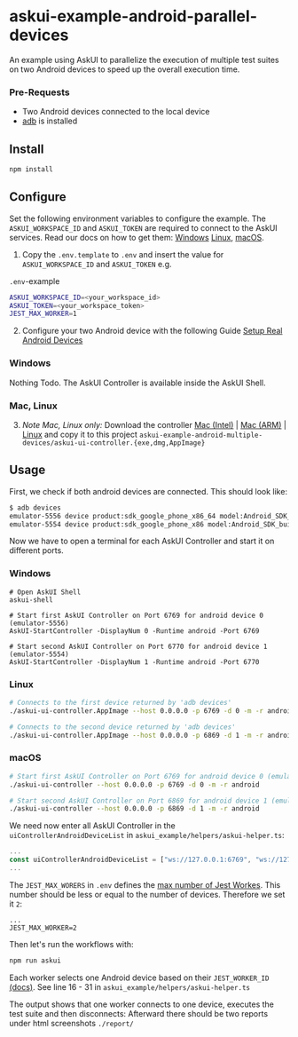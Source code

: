 # askui-example-android-parallel-devices
An example using AskUI to parallelize the execution of multiple test suites on two Android devices to speed up the overall execution time.

### Pre-Requests
- Two Android devices connected to the local device
- [adb](https://developer.android.com/tools/adb) is installed

## Install

```bash
npm install
```

## Configure

Set the following environment variables to configure the example. The `ASKUI_WORKSPACE_ID` and `ASKUI_TOKEN` are required to connect to the AskUI services. Read our docs on how to get them: [Windows](https://docs.askui.com/docs/general/Getting%20Started/Installing%20AskUI/getting-started#step-4-connect-your-askui-account) [Linux](https://docs.askui.com/docs/general/Getting%20Started/Installing%20AskUI/getting-started-linux#access-token), [macOS](https://docs.askui.com/docs/general/Getting%20Started/Installing%20AskUI/getting-started-macos#access-token).

1. Copy the `.env.template` to `.env` and insert the value for `ASKUI_WORKSPACE_ID` and `ASKUI_TOKEN` e.g.

`.env`-example
```bash
ASKUI_WORKSPACE_ID=<your_workspace_id>
ASKUI_TOKEN=<your_workspace_token>
JEST_MAX_WORKER=1
```

2. Configure your two Android device with the following Guide [Setup Real Android Devices](https://docs.askui.com/docs/general/Executing%20Automations/mobile-automation#set-up-a-real-android-device)

### Windows

Nothing Todo. The AskUI Controller is available inside the AskUI Shell.

### Mac, Linux

3. *Note Mac, Linux only:* Download the controller [Mac (Intel)](https://files.askui.com/releases/askui-ui-controller/latest/darwin/x64/askui-ui-controller.dmg) | [Mac (ARM)](https://files.askui.com/releases/askui-ui-controller/latest/darwin/arm64/askui-ui-controller.dmg ) | [Linux](https://files.askui.com/releases/askui-ui-controller/latest/linux/x64/askui-ui-controller.AppImage) and copy it to this project `askui-example-android-multiple-devices/askui-ui-controller.{exe,dmg,AppImage}`


## Usage
First, we check if both android devices are connected. This should look like:

```bash
$ adb devices
emulator-5556 device product:sdk_google_phone_x86_64 model:Android_SDK_built_for_x86_64 device:generic_x86_64
emulator-5554 device product:sdk_google_phone_x86 model:Android_SDK_built_for_x86 device:generic_x86
```

Now we have to open a terminal for each AskUI Controller and start it on different ports.

### Windows
```
# Open AskUI Shell
askui-shell

# Start first AskUI Controller on Port 6769 for android device 0 (emulator-5556)
AskUI-StartController -DisplayNum 0 -Runtime android -Port 6769

# Start second AskUI Controller on Port 6770 for android device 1 (emulator-5554)
AskUI-StartController -DisplayNum 1 -Runtime android -Port 6770
```

### Linux

```bash
# Connects to the first device returned by 'adb devices'
./askui-ui-controller.AppImage --host 0.0.0.0 -p 6769 -d 0 -m -r android

# Connects to the second device returned by 'adb devices'
./askui-ui-controller.AppImage --host 0.0.0.0 -p 6869 -d 1 -m -r android
```

### macOS

```bash
# Start first AskUI Controller on Port 6769 for android device 0 (emulator-5556)
./askui-ui-controller --host 0.0.0.0 -p 6769 -d 0 -m -r android

# Start second AskUI Controller on Port 6869 for android device 1 (emulator-5554)
./askui-ui-controller --host 0.0.0.0 -p 6869 -d 1 -m -r android
```


We need now enter all AskUI Controller in the `uiControllerAndroidDeviceList` in `askui_example/helpers/askui-helper.ts`:

```typescript
...
const uiControllerAndroidDeviceList = ["ws://127.0.0.1:6769", "ws://127.0.0.1:6770"]
...
```

The `JEST_MAX_WORERS` in `.env` defines the [max number of Jest Workes](https://jestjs.io/docs/cli#--maxworkersnumstring). This number should be less or equal to the number of devices. Therefore we set it `2`:
```
...
JEST_MAX_WORKER=2
```

Then let's run the workflows with:
```bash
npm run askui
```

Each worker selects one Android device based on their `JEST_WORKER_ID` [(docs)](https://jestjs.io/docs/environment-variables#jest_worker_id). See line 16 - 31 in `askui_example/helpers/askui-helper.ts`


The output shows that one worker connects to one device, executes the test suite and then disconnects:
Afterward there should be two reports under html screenshots `./report/`
